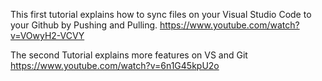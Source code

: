 This first tutorial explains how to sync files on your Visual Studio Code to your Github by Pushing and Pulling.
            https://www.youtube.com/watch?v=VOwyH2-VCVY


The second Tutorial explains more features on VS and Git
    https://www.youtube.com/watch?v=6n1G45kpU2o